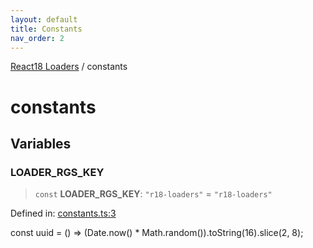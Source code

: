 ```yaml
---
layout: default
title: Constants
nav_order: 2
---
```

[React18 Loaders](index.md) / constants

# constants

## Variables

### LOADER_RGS_KEY

> `const` **LOADER_RGS_KEY**: `"r18-loaders"` = `"r18-loaders"`

Defined in: [constants.ts:3](https://github.com/react18-tools/turborepo-template/blob/1e1b7fcc497f2ccee0578210f242cf6f9e606f01/lib/src/constants.ts#L3)

const uuid = () =\> (Date.now() \* Math.random()).toString(16).slice(2, 8);
